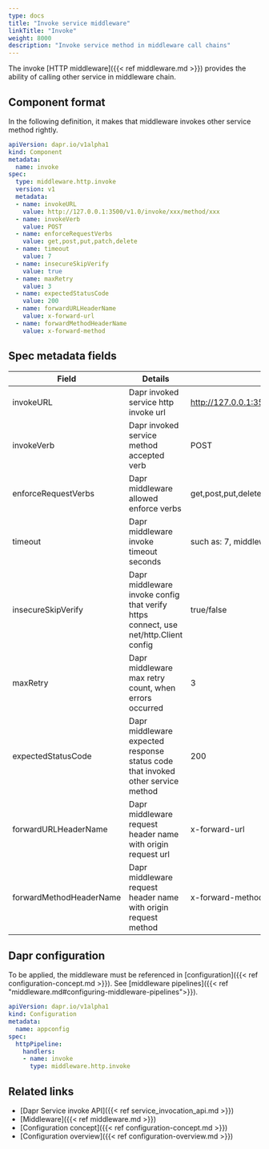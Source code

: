 ```yaml
---
type: docs
title: "Invoke service middleware"
linkTitle: "Invoke"
weight: 8000
description: "Invoke service method in middleware call chains"
---
```


The invoke [HTTP middleware]({{< ref middleware.md >}}) provides the ability of calling other service in middleware chain.


## Component format

In the following definition, it makes that middleware invokes other service method rightly. 

```yaml
apiVersion: dapr.io/v1alpha1
kind: Component
metadata:
  name: invoke
spec:
  type: middleware.http.invoke
  version: v1
  metadata:
  - name: invokeURL
    value: http://127.0.0.1:3500/v1.0/invoke/xxx/method/xxx
  - name: invokeVerb
    value: POST
  - name: enforceRequestVerbs
    value: get,post,put,patch,delete
  - name: timeout
    value: 7
  - name: insecureSkipVerify
    value: true 
  - name: maxRetry
    value: 3
  - name: expectedStatusCode
    value: 200
  - name: forwardURLHeaderName
    value: x-forward-url
  - name: forwardMethodHeaderName
    value: x-forward-method

```


## Spec metadata fields

| Field                   | Details                                                                             | Example                                             |
| ----------------------- | ----------------------------------------------------------------------------------- | --------------------------------------------------- |
| invokeURL               | Dapr invoked service http invoke url                                                | http://127.0.0.1:3500/v1.0/invoke/goapp/method/test |
| invokeVerb              | Dapr invoked service method accepted verb                                           | POST                                                |
| enforceRequestVerbs     | Dapr middleware allowed enforce verbs                                               | get,post,put,delete                                 |
| timeout                 | Dapr middleware invoke timeout seconds                                              | such as: 7, middleware will timeout after 7 seconds |
| insecureSkipVerify      | Dapr middleware invoke config that verify https connect, use net/http.Client config | true/false                                          |
| maxRetry                | Dapr middleware max retry count, when errors occurred                               | 3                                                   |
| expectedStatusCode      | Dapr middleware expected response status code that invoked other service method     | 200                                                 |
| forwardURLHeaderName    | Dapr middleware request header name with origin request url                         | x-forward-url                                       |
| forwardMethodHeaderName | Dapr middleware request header name with origin request method                      | x-forward-method                                    |


## Dapr configuration

To be applied, the middleware must be referenced in [configuration]({{< ref configuration-concept.md >}}). See [middleware pipelines]({{< ref "middleware.md#configuring-middleware-pipelines">}}).

```yaml
apiVersion: dapr.io/v1alpha1
kind: Configuration
metadata:
  name: appconfig
spec:
  httpPipeline:
    handlers:
    - name: invoke
      type: middleware.http.invoke
```


## Related links

- [Dapr Service invoke API]({{< ref service_invocation_api.md >}})
- [Middleware]({{< ref middleware.md >}})
- [Configuration concept]({{< ref configuration-concept.md >}})
- [Configuration overview]({{< ref configuration-overview.md >}})
